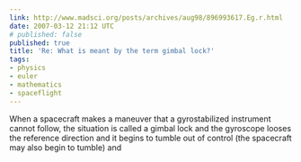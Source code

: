 ```yaml
---
link: http://www.madsci.org/posts/archives/aug98/896993617.Eg.r.html
date: 2007-03-12 21:12 UTC
# published: false
published: true
title: 'Re: What is meant by the term gimbal lock?'
tags:
- physics
- euler
- mathematics
- spaceflight
---
```


When a spacecraft makes a maneuver that a gyrostabilized instrument cannot follow, the situation is called a gimbal lock and the gyroscope looses the reference direction and it begins to tumble out of control (the spacecraft may also begin to tumble) and
